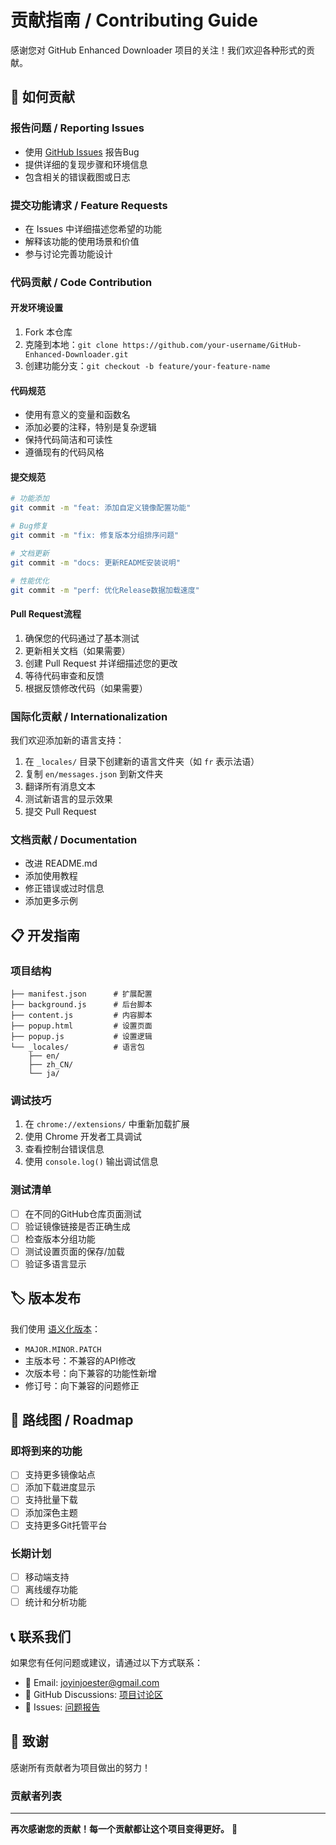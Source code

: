 # 贡献指南 / Contributing Guide

感谢您对 GitHub Enhanced Downloader 项目的关注！我们欢迎各种形式的贡献。

## 🤝 如何贡献

### 报告问题 / Reporting Issues
- 使用 [GitHub Issues](https://github.com/JoyinJoester/GitHub-Enhanced-Downloader/issues) 报告Bug
- 提供详细的复现步骤和环境信息
- 包含相关的错误截图或日志

### 提交功能请求 / Feature Requests
- 在 Issues 中详细描述您希望的功能
- 解释该功能的使用场景和价值
- 参与讨论完善功能设计

### 代码贡献 / Code Contribution

#### 开发环境设置
1. Fork 本仓库
2. 克隆到本地：`git clone https://github.com/your-username/GitHub-Enhanced-Downloader.git`
3. 创建功能分支：`git checkout -b feature/your-feature-name`

#### 代码规范
- 使用有意义的变量和函数名
- 添加必要的注释，特别是复杂逻辑
- 保持代码简洁和可读性
- 遵循现有的代码风格

#### 提交规范
```bash
# 功能添加
git commit -m "feat: 添加自定义镜像配置功能"

# Bug修复
git commit -m "fix: 修复版本分组排序问题"

# 文档更新
git commit -m "docs: 更新README安装说明"

# 性能优化
git commit -m "perf: 优化Release数据加载速度"
```

#### Pull Request流程
1. 确保您的代码通过了基本测试
2. 更新相关文档（如果需要）
3. 创建 Pull Request 并详细描述您的更改
4. 等待代码审查和反馈
5. 根据反馈修改代码（如果需要）

### 国际化贡献 / Internationalization
我们欢迎添加新的语言支持：

1. 在 `_locales/` 目录下创建新的语言文件夹（如 `fr` 表示法语）
2. 复制 `en/messages.json` 到新文件夹
3. 翻译所有消息文本
4. 测试新语言的显示效果
5. 提交 Pull Request

### 文档贡献 / Documentation
- 改进 README.md
- 添加使用教程
- 修正错误或过时信息
- 添加更多示例

## 📋 开发指南

### 项目结构
```
├── manifest.json      # 扩展配置
├── background.js      # 后台脚本
├── content.js         # 内容脚本  
├── popup.html         # 设置页面
├── popup.js           # 设置逻辑
└── _locales/          # 语言包
    ├── en/
    ├── zh_CN/
    └── ja/
```

### 调试技巧
1. 在 `chrome://extensions/` 中重新加载扩展
2. 使用 Chrome 开发者工具调试
3. 查看控制台错误信息
4. 使用 `console.log()` 输出调试信息

### 测试清单
- [ ] 在不同的GitHub仓库页面测试
- [ ] 验证镜像链接是否正确生成
- [ ] 检查版本分组功能
- [ ] 测试设置页面的保存/加载
- [ ] 验证多语言显示

## 🏷️ 版本发布

我们使用 [语义化版本](https://semver.org/lang/zh-CN/)：
- `MAJOR.MINOR.PATCH`
- 主版本号：不兼容的API修改
- 次版本号：向下兼容的功能性新增
- 修订号：向下兼容的问题修正

## 🎯 路线图 / Roadmap

### 即将到来的功能
- [ ] 支持更多镜像站点
- [ ] 添加下载进度显示
- [ ] 支持批量下载
- [ ] 添加深色主题
- [ ] 支持更多Git托管平台

### 长期计划
- [ ] 移动端支持
- [ ] 离线缓存功能
- [ ] 统计和分析功能

## 📞 联系我们

如果您有任何问题或建议，请通过以下方式联系：

- 📧 Email: joyinjoester@gmail.com
- 💬 GitHub Discussions: [项目讨论区](https://github.com/JoyinJoester/GitHub-Enhanced-Downloader/discussions)
- 🐛 Issues: [问题报告](https://github.com/JoyinJoester/GitHub-Enhanced-Downloader/issues)

## 🙏 致谢

感谢所有贡献者为项目做出的努力！

### 贡献者列表
<!-- 这里会自动生成贡献者列表 -->

---

**再次感谢您的贡献！每一个贡献都让这个项目变得更好。** 🎉
